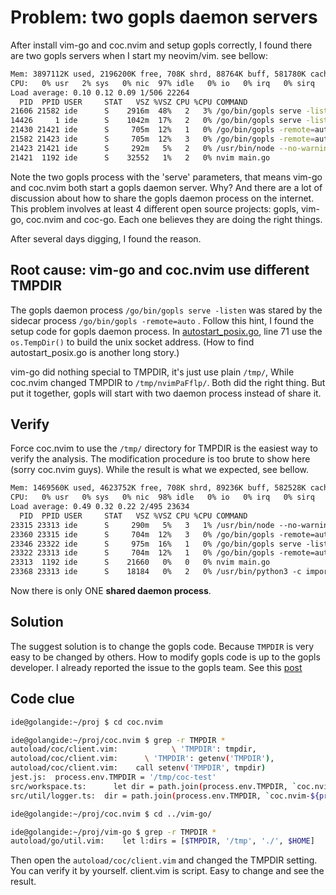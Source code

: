 # Problem: two gopls daemon servers

After install vim-go and coc.nvim and setup gopls correctly, I found there are two gopls servers when I start my neovim/vim. see bellow:

```sh
Mem: 3897112K used, 2196200K free, 708K shrd, 88764K buff, 581780K cached
CPU:   0% usr   2% sys   0% nic  97% idle   0% io   0% irq   0% sirq
Load average: 0.10 0.12 0.09 1/506 22264
  PID  PPID USER     STAT   VSZ %VSZ CPU %CPU COMMAND
21606 21582 ide      S    2916m  48%   2   3% /go/bin/gopls serve -listen unix;/tmp/nvimPaFflp/gopls-0285b6-daemon.shared -listen.timeout 1m0s
14426     1 ide      S    1042m  17%   2   0% /go/bin/gopls serve -listen unix;/tmp/gopls-0285b6-daemon.shared -listen.timeout 1m0s
21430 21421 ide      S     705m  12%   1   0% /go/bin/gopls -remote=auto -logfile=auto
21582 21423 ide      S     705m  12%   3   0% /go/bin/gopls -remote=auto -logfile=auto
21423 21421 ide      S     292m   5%   2   0% /usr/bin/node --no-warnings /home/ide/.config/nvim/plugged/coc.nvim/build/index.js
21421  1192 ide      S    32552   1%   2   0% nvim main.go
```

Note the two gopls process with the 'serve' parameters, that means vim-go and coc.nvim both start a gopls daemon server. Why? And there are a lot of discussion about how to share the gopls daemon process on the internet. This problem involves at least 4 different open source projects: gopls, vim-go, coc.nvim and coc-go. Each one believes they are doing the right things.

After several days digging, I found the reason.

## Root cause: vim-go and coc.nvim use different TMPDIR

The gopls daemon process `/go/bin/gopls serve -listen` was stared by the sidecar process `/go/bin/gopls -remote=auto` . Follow this hint, I found the setup code for gopls daemon process. In [autostart_posix.go](https://github.com/golang/tools/blob/master/internal/lsp/lsprpc/autostart_posix.go), line 71 use the `os.TempDir()` to build the unix socket address. (How to find autostart_posix.go is another long story.)

vim-go did nothing special to TMPDIR, it's just use plain `/tmp/`, While coc.nvim changed TMPDIR to `/tmp/nvimPaFflp/`. Both did the right thing. But put it together, gopls will start with two daemon process instead of share it.

## Verify

Force coc.nvim to use the `/tmp/` directory for TMPDIR is the easiest way to verify the analysis. The modification procedure is too brute to show here (sorry coc.nvim guys). While the result is what we expected, see bellow.

```txt
Mem: 1469560K used, 4623752K free, 708K shrd, 89236K buff, 582528K cached
CPU:   0% usr   0% sys   0% nic  98% idle   0% io   0% irq   0% sirq
Load average: 0.49 0.32 0.22 2/495 23634
  PID  PPID USER     STAT   VSZ %VSZ CPU %CPU COMMAND
23315 23313 ide      S     290m   5%   3   1% /usr/bin/node --no-warnings /home/ide/.config/nvim/plugged/coc.nvim/build/index.js
23360 23315 ide      S     704m  12%   3   0% /go/bin/gopls -remote=auto -logfile=auto
23346 23322 ide      S     975m  16%   1   0% /go/bin/gopls serve -listen unix;/tmp/gopls-0285b6-daemon.shared -listen.timeout 1m0s
23322 23313 ide      S     704m  12%   1   0% /go/bin/gopls -remote=auto -logfile=auto
23313  1192 ide      S    21660   0%   0   0% nvim main.go
23368 23313 ide      S    18184   0%   2   0% /usr/bin/python3 -c import sys; sys.path.remove(""); import neovim; neovim.start_host() script_host.py
```

Now there is only ONE **shared daemon process**.

## Solution

The suggest solution is to change the gopls code. Because `TMPDIR` is very easy to be changed by others. How to modify gopls code is up to the gopls developer. I already reported the issue to the gopls team. See this [post](https://groups.google.com/g/golang-tools/c/y3OQNIudLzQ/m/7JYRgEZSAgAJ)

## Code clue

```sh
ide@golangide:~/proj $ cd coc.nvim

ide@golangide:~/proj/coc.nvim $ grep -r TMPDIR *
autoload/coc/client.vim:            \ 'TMPDIR': tmpdir,
autoload/coc/client.vim:      \ 'TMPDIR': getenv('TMPDIR'),
autoload/coc/client.vim:    call setenv('TMPDIR', tmpdir)
jest.js:  process.env.TMPDIR = '/tmp/coc-test'
src/workspace.ts:      let dir = path.join(process.env.TMPDIR, `coc.nvim-${process.pid}`)
src/util/logger.ts:  dir = path.join(process.env.TMPDIR, `coc.nvim-${process.pid}`)

ide@golangide:~/proj/coc.nvim $ cd ../vim-go/

ide@golangide:~/proj/vim-go $ grep -r TMPDIR *
autoload/go/util.vim:    let l:dirs = [$TMPDIR, '/tmp', './', $HOME]
```

Then open the `autoload/coc/client.vim` and changed the TMPDIR setting. You can verify it by yourself. client.vim is script. Easy to change and see the result.

